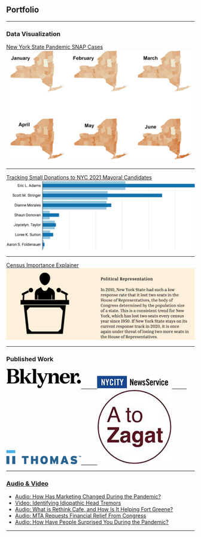 ## Portfolio

---

### Data Visualization

[New York State Pandemic SNAP Cases](https://zacharysmith90.github.io/censusicon/)
<img src="images/snapmap.png?raw=true"/>

---
[Tracking Small Donations to NYC 2021 Mayoral Candidates](https://zacharysmith90.github.io/mayorsmalldonor/)
<img src="images/smalldonor.png?raw=true"/>

---
[Census Importance Explainer](https://zacharysmith90.github.io/censusicon/)
<img src="images/census.png?raw=true"/>

---

### Published Work

<a href="https://bklyner.com/author/zachary-smith/">
<img src="images/bklyner.png" alt="Bklyner" width="200">&nbsp;&nbsp;&nbsp;&nbsp;&nbsp;&nbsp;&nbsp;&nbsp;&nbsp;&nbsp;
<a href="http://nextnewyork.nycitynewsservice.com/cooped-up-new-yorkers-find-escape-in-outdoor-art/">
<img src="images/nycitynewsservice.png" alt="NYCity News Service" width="200">&nbsp;&nbsp;&nbsp;&nbsp;&nbsp;&nbsp;&nbsp;&nbsp;&nbsp;&nbsp;
<a href="https://blog.thomasnet.com/author/zachary-smith">
<img src="images/Thomas.png" alt="Thomas" width="200">&nbsp;&nbsp;&nbsp;&nbsp;&nbsp;&nbsp;&nbsp;&nbsp;&nbsp;&nbsp;
<a href="https://www.atozagat.com)">
<img src="images/atozagat.jpg" alt="A to Zagat" width="200">



---

### Audio & Video

- [Audio: How Has Marketing Changed During the Pandemic?](https://soundcloud.com/zackms/marketing-during-the-pandemic/s-i25b7FhZGlu)
- [Video: Identifying Idiopathic Head Tremors](https://youtu.be/8bLp2uxmsEM)
- [Audio: What is Rethink Cafe, and How Is It Helping Fort Greene?](https://soundcloud.com/zackms/what-is-rethink-cafe/s-uivvWkhBRiR)
- [Audio: MTA Requests Financial Relief From Congress](https://soundcloud.com/zackms/0910smithvoicer)
- [Audio: How Have People Surprised You During the Pandemic?](https://soundcloud.com/zackms/how-have-people-surprised-you-during-the-pandemic/s-GiHzsfoTzcX)


---
